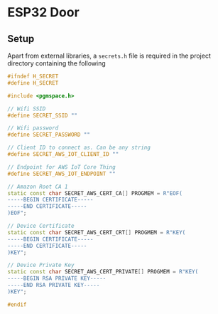 # ESP32 Door

## Setup

Apart from external libraries, a `secrets.h` file is required in the project directory containing the following

```cpp
#ifndef H_SECRET
#define H_SECRET

#include <pgmspace.h>

// Wifi SSID
#define SECRET_SSID ""

// Wifi password
#define SECRET_PASSWORD ""

// Client ID to connect as. Can be any string
#define SECRET_AWS_IOT_CLIENT_ID ""

// Endpoint for AWS IoT Core Thing
#define SECRET_AWS_IOT_ENDPOINT ""

// Amazon Root CA 1
static const char SECRET_AWS_CERT_CA[] PROGMEM = R"EOF(
-----BEGIN CERTIFICATE-----
-----END CERTIFICATE-----
)EOF";

// Device Certificate
static const char SECRET_AWS_CERT_CRT[] PROGMEM = R"KEY(
-----BEGIN CERTIFICATE-----
-----END CERTIFICATE-----
)KEY";

// Device Private Key
static const char SECRET_AWS_CERT_PRIVATE[] PROGMEM = R"KEY(
-----BEGIN RSA PRIVATE KEY-----
-----END RSA PRIVATE KEY-----
)KEY";

#endif
```
